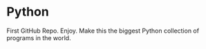 # Python

First GitHub Repo. Enjoy. Make this the biggest Python collection of programs in the world. 
